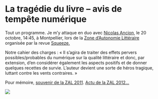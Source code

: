 # La tragédie du livre – avis de tempête numérique

Tout un programme. Je m’y attaque en duo avec [Nicolas Ancion](http://revuesqueeze.com/actualites/zal2/), le 20 octobre, 14:45, à Montpellier, lors de la [Zone d’Autonomie Littéraire](http://revuesqueeze.com/actualites/zal2/) organisée par la revue [Squeeze.](http://revuesqueeze.com)<span id="more-28993"></span>

Notre cahier des charges : « Il s’agira de traiter des effets pervers possibles/probables du numérique sur la qualité littéraire et donc, par extension, d’en considérer également les aspects positifs et de donner quelques recettes de survie. L’auteur devient une sorte de héros tragique, luttant contre les vents contraires. »

Pour mémoire, [souvenir de la ZAL 2011](https://tcrouzet.com/2011/02/15/papier-numerique-faites-lamour-pas-la-guerre/). [Actu de la ZAL 2012…](http://www.facebook.com/events/506209666071401/)

![](https://tcrouzet.com/images_tc/2012/10/Flyer-Recto-10X15_web11.jpg)

<div class="iframe" id="iframe4"></div>